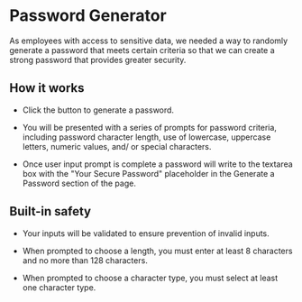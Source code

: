 # Password Generator
As employees with access to sensitive data, we needed a way to randomly generate a password that meets certain criteria so that we can create a strong password that provides greater security.

## How it works
* Click the button to generate a password.

* You will be presented with a series of prompts for password criteria, including password character length, use of lowercase, uppercase letters, numeric values, and/ or special characters.

* Once user input prompt is complete a password will write to the textarea box with the "Your Secure Password" placeholder in the Generate a Password section of the page.

## Built-in safety
* Your inputs will be validated to ensure prevention of invalid inputs.

* When prompted to choose a length, you must enter at least 8 characters and no more than 128 characters.

* When prompted to choose a character type, you must select at least one character type.